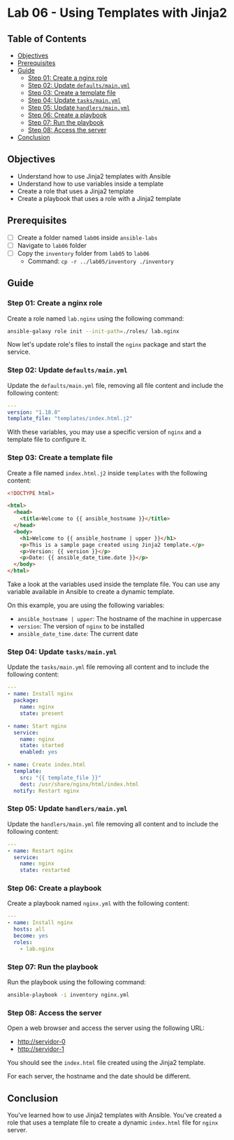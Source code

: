# Lab 06 - Using Templates with Jinja2

## Table of Contents

- [Objectives](#objectives)
- [Prerequisites](#prerequisites)
- [Guide](#guide)
  - [Step 01: Create a nginx role](#step-01-create-a-nginx-role)
  - [Step 02: Update `defaults/main.yml`](#step-02-update-defaultsmainyml)
  - [Step 03: Create a template file](#step-03-create-a-template-file)
  - [Step 04: Update `tasks/main.yml`](#step-04-update-tasksmainyml)
  - [Step 05: Update `handlers/main.yml`](#step-05-update-handlersmainyml)
  - [Step 06: Create a playbook](#step-06-create-a-playbook)
  - [Step 07: Run the playbook](#step-07-run-the-playbook)
  - [Step 08: Access the server](#step-08-access-the-server)
- [Conclusion](#conclusion)

## Objectives

- Understand how to use Jinja2 templates with Ansible
- Understand how to use variables inside a template
- Create a role that uses a Jinja2 template
- Create a playbook that uses a role with a Jinja2 template

## Prerequisites

- [ ] Create a folder named `lab06` inside `ansible-labs`
- [ ] Navigate to `lab06` folder
- [ ] Copy the `inventory` folder from `lab05` to `lab06`
  - Command: `cp -r ../lab05/inventory ./inventory`

## Guide

### Step 01: Create a nginx role

Create a role named `lab.nginx` using the following command:

```bash
ansible-galaxy role init --init-path=./roles/ lab.nginx
```

Now let's update role's files to install the `nginx` package and start the service.

### Step 02: Update `defaults/main.yml`

Update the `defaults/main.yml` file, removing all file content and include the following content:

```yaml
---
version: "1.18.0"
template_file: "templates/index.html.j2"
```

With these variables, you may use a specific version of `nginx` and a template file to configure it.

### Step 03: Create a template file

Create a file named `index.html.j2` inside `templates` with the following content:

```html
<!DOCTYPE html>

<html>
  <head>
    <title>Welcome to {{ ansible_hostname }}</title>
  </head>
  <body>
    <h1>Welcome to {{ ansible_hostname | upper }}</h1>
    <p>This is a sample page created using Jinja2 template.</p>
    <p>Version: {{ version }}</p>
    <p>Date: {{ ansible_date_time.date }}</p>
  </body>
</html>
```

Take a look at the variables used inside the template file. You can use any variable available in Ansible to create a dynamic template.

On this example, you are using the following variables:

- `ansible_hostname | upper`: The hostname of the machine in uppercase
- `version`: The version of `nginx` to be installed
- `ansible_date_time.date`: The current date

### Step 04: Update `tasks/main.yml`

Update the `tasks/main.yml` file removing all content and to include the following content:

```yaml
---
- name: Install nginx
  package:
    name: nginx
    state: present

- name: Start nginx
  service:
    name: nginx
    state: started
    enabled: yes

- name: Create index.html
  template:
    src: "{{ template_file }}"
    dest: /usr/share/nginx/html/index.html
  notify: Restart nginx
```

### Step 05: Update `handlers/main.yml`

Update the `handlers/main.yml` file removing all content and to include the following content:

```yaml
---
- name: Restart nginx
  service:
    name: nginx
    state: restarted
```

### Step 06: Create a playbook

Create a playbook named `nginx.yml` with the following content:

```yaml
---
- name: Install nginx
  hosts: all
  become: yes
  roles:
    - lab.nginx
```

### Step 07: Run the playbook

Run the playbook using the following command:

```bash
ansible-playbook -i inventory nginx.yml
```

### Step 08: Access the server

Open a web browser and access the server using the following URL:

- [http://servidor-0](http://servidor-0)
- [http://servidor-1](http://servidor-1)

You should see the `index.html` file created using the Jinja2 template.

For each server, the hostname and the date should be different.

## Conclusion

You've learned how to use Jinja2 templates with Ansible. You've created a role that uses a template file to create a dynamic `index.html` file for `nginx` server.
